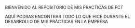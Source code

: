   BIENVENIDO AL REPOSITORIO DE MIS PRÁCTICAS DE FCT
  
  AQUÍ PODRAS ENCONTRAR TODO LO QUE HICE DURANTE EL DESARROLLO DE MIS PRÁCTICAS EN LA EMPRESA
